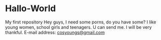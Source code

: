# Hallo-World
My first repository
Hey guys, I need some porns, do you have some? 
I like young women, school girls and teenagers.
U can send me. I will be very thankful.
E-mail address: cosyoungs@gmail.com
